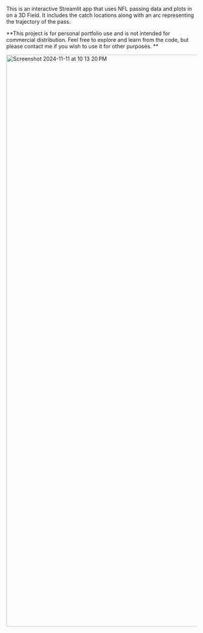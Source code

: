 This is an interactive Streamlit app that uses NFL passing data and plots in on a 3D Field. It includes the catch locations along with an arc representing the trajectory of the pass.

**This project is for personal portfolio use and is not intended for commercial distribution. Feel free to explore and learn from the code, but please contact me if you wish to use it for other purposes.
**

<img width="1509" alt="Screenshot 2024-11-11 at 10 13 20 PM" src="https://github.com/user-attachments/assets/16770cf5-9132-4df2-854a-027ba0877529">
